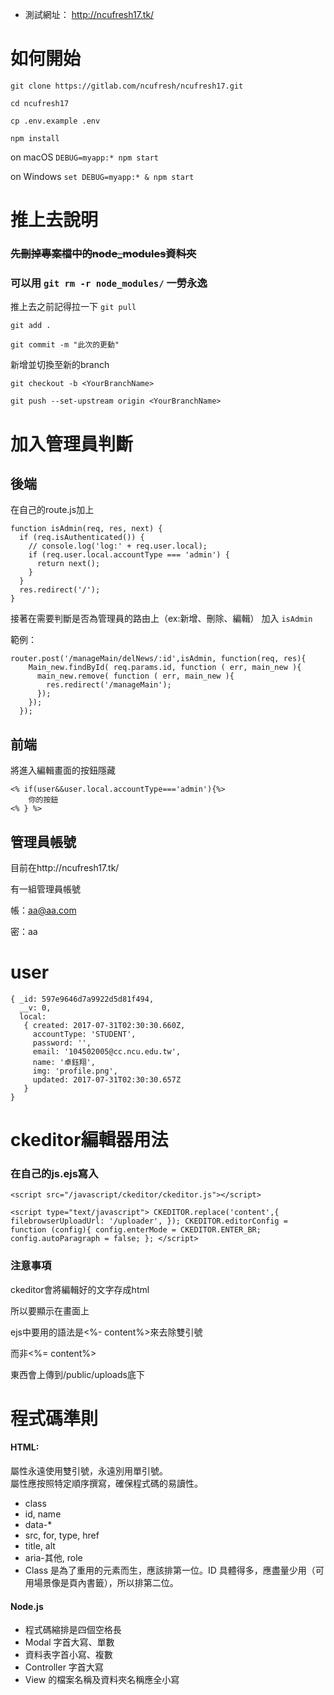 * 測試網址： http://ncufresh17.tk/

# 如何開始

`git clone https://gitlab.com/ncufresh/ncufresh17.git`

`cd ncufresh17`

`cp .env.example .env`

`npm install`

on macOS
`DEBUG=myapp:* npm start`

on Windows
`set DEBUG=myapp:* & npm start`


# 推上去說明

### ~~先刪掉專案檔中的node_modules資料夾~~
### 可以用 `git rm -r node_modules/` 一勞永逸

推上去之前記得拉一下 `git pull`

`git add .`

`git commit -m "此次的更動"`

新增並切換至新的branch

`git checkout -b <YourBranchName>`

`git push --set-upstream origin <YourBranchName>`

# 加入管理員判斷

## 後端
在自己的route.js加上

```
function isAdmin(req, res, next) {
  if (req.isAuthenticated()) {
    // console.log('log:' + req.user.local);
    if (req.user.local.accountType === 'admin') {
      return next();
    }
  }
  res.redirect('/');
}
```

接著在需要判斷是否為管理員的路由上（ex:新增、刪除、編輯） 加入
`isAdmin`

範例：
```
router.post('/manageMain/delNews/:id',isAdmin, function(req, res){
    Main_new.findById( req.params.id, function ( err, main_new ){
      main_new.remove( function ( err, main_new ){
        res.redirect('/manageMain');
      });
    });
  });
```

## 前端

將進入編輯畫面的按鈕隱藏
```
<% if(user&&user.local.accountType==='admin'){%>
    你的按鈕
<% } %>
```
## 管理員帳號

目前在http://ncufresh17.tk/

有一組管理員帳號

帳：aa@aa.com   

密：aa

# user
```
{ _id: 597e9646d7a9922d5d81f494,
  __v: 0,
  local: 
   { created: 2017-07-31T02:30:30.660Z,
     accountType: 'STUDENT',
     password: '',
     email: '104502005@cc.ncu.edu.tw',
     name: '卓鈺翔',
     img: 'profile.png',
     updated: 2017-07-31T02:30:30.657Z
   }
}

```


# ckeditor編輯器用法

### 在自己的js.ejs寫入

`<script src="/javascript/ckeditor/ckeditor.js"></script>`

`<script type="text/javascript">
  CKEDITOR.replace('content',{
    filebrowserUploadUrl: '/uploader',
  });
  CKEDITOR.editorConfig = function (config){
      config.enterMode = CKEDITOR.ENTER_BR;
      config.autoParagraph = false;
  };
</script>
`


### 注意事項

ckeditor會將編輯好的文字存成html

所以要顯示在畫面上

ejs中要用的語法是<%- content%>來去除雙引號

而非<%= content%>

東西會上傳到/public/uploads底下


# 程式碼準則
#### HTML:  
屬性永遠使用雙引號，永遠別用單引號。  
屬性應按照特定順序撰寫，確保程式碼的易讀性。
- class
- id, name
- data-*
- src, for, type, href
- title, alt
- aria-其他, role
- Class 是為了重用的元素而生，應該排第一位。ID 具體得多，應盡量少用（可用場景像是頁內書籤），所以排第二位。  

#### Node.js  
- 程式碼縮排是四個空格長
- Modal 字首大寫、單數
- 資料表字首小寫、複數
- Controller 字首大寫  
- View 的檔案名稱及資料夾名稱應全小寫 